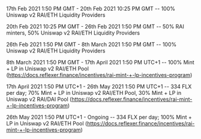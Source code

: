 17th Feb 2021 1:50 PM GMT  - 20th Feb 2021 10:25 PM GMT     -- 100% Uniswap v2 RAI/ETH Liquidity Providers

20th Feb 2021 10:25 PM GMT - 26th Feb 2021 1:50 PM GMT      -- 50% RAI minters, 50% Uniswap v2 RAI/ETH Liquidity Providers

26th Feb 2021 1:50 PM GMT  - 8th March 2021 1:50 PM GMT     -- 100% Uniswap v2 RAI/ETH Liquidity Providers

8th March 2021 1:50 PM GMT - 17th April 2021 1:50 PM UTC+1  -- 100% Mint + LP in Uniswap v2 RAI/ETH Pool (https://docs.reflexer.finance/incentives/rai-mint-+-lp-incentives-program)

17th April 2021 1:50 PM UTC+1 - 26th May 2021 1:50 PM UTC+1 -- 334 FLX per day; 70% Mint + LP in Uniswap v2 RAI/ETH Pool, 30% Mint + LP in Uniswap v2 RAI/DAI Pool (https://docs.reflexer.finance/incentives/rai-mint-+-lp-incentives-program)

26th May 2021 1:50 PM UTC+1 - Ongoing                       -- 334 FLX per day; 100% Mint + LP in Uniswap v2 RAI/ETH Pool (https://docs.reflexer.finance/incentives/rai-mint-+-lp-incentives-program)
